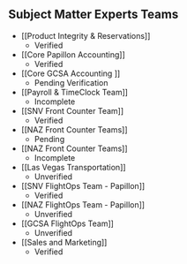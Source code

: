 ## Subject Matter Experts Teams

- [[Product Integrity & Reservations]]
	- Verified
- [[Core Papillon Accounting]]
	- Verified
- [[Core GCSA Accounting ]]
	- Pending Verification
- [[Payroll & TimeClock Team]]
	- Incomplete
- [[SNV Front Counter Team]]
	- Verified
- [[NAZ Front Counter Teams]]
	- Pending
- [[NAZ Front Counter Teams]]
	- Incomplete
- [[Las Vegas Transportation]]
	- Unverified
- [[SNV FlightOps Team - Papillon]]
	- Verified
- [[NAZ FlightOps Team - Papillon]]
	- Unverified
- [[GCSA FlightOps Team]]
	- Unverified
- [[Sales and Marketing]]
	- Verified